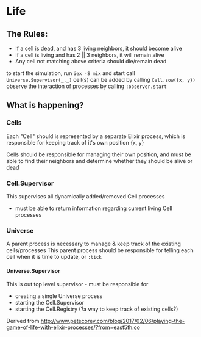 # Life

## The Rules:
  - If a cell is dead, and has 3 living neighbors, it should become alive
  - If a cell is living and has 2 || 3 neighbors, it will remain alive
  - Any cell not matching above criteria should die/remain dead

to start the simulation, run `iex -S mix` and start call `Universe.Supervisor(_,_)` 
cell(s) can be added by calling `Cell.sow({x, y})`
observe the interaction of processes by calling `:observer.start`

## What is happening?

### Cells
Each "Cell" should is represented by a separate Elixir process, which is responsible for keeping track of it's own position {x, y}

Cells should be responsible for managing their own position, and must be able to find their neighbors and determine whether they should be alive or dead

### Cell.Supervisor
This supervises all dynamically added/removed Cell processes
- must be able to return information regarding current living Cell processes

### Universe
A parent process is necessary to manage & keep track of the existing cells/processes
This parent process should be responsible for telling each cell when it is time to update, or `:tick`

#### Universe.Supervisor
This is out top level supervisor - must be responsible for
- creating a single Universe process
- starting the Cell.Supervisor
- starting the Cell.Registry (?a way to keep track of existing cells?)

Derived from http://www.petecorey.com/blog/2017/02/06/playing-the-game-of-life-with-elixir-processes/?from=east5th.co
